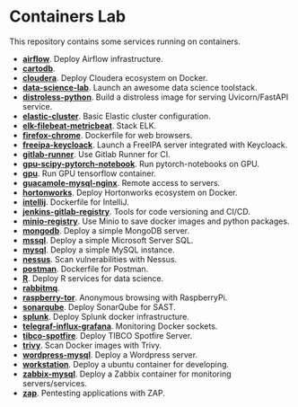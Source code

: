 # Containers Lab

This repository contains some services running on containers.

- [**airflow**](./airflow/). Deploy Airflow infrastructure.
- [**cartodb**](./cartodb/).
- [**cloudera**](./cloudera/). Deploy Cloudera ecosystem on Docker.
- [**data-science-lab**](./data-science-lab/). Launch an awesome data science toolstack.
- [**distroless-python**](./distroless-python/). Build a distroless image for serving Uvicorn/FastAPI service.
- [**elastic-cluster**](./elastic-cluster/). Basic Elastic cluster configuration.
- [**elk-filebeat-metricbeat**](./elk-filebeat-metricbeat/). Stack ELK.
- [**firefox-chrome**](./firefox-chrome/). Dockerfile for web browsers.
- [**freeipa-keycloack**](./freeipa-keycloack/). Launch a FreeIPA server integrated with Keycloack.
- [**gitlab-runner**](./gitlab-runner/). Use Gitlab Runner for CI.
- [**gpu-scipy-pytorch-notebook**](./gpu-scipy-pytorch-notebook/). Run pytorch-notebooks on GPU.
- [**gpu**](./gpu/). Run GPU tensorflow container.
- [**guacamole-mysql-nginx**](./guacamole-mysql-nginx/). Remote access to servers.
- [**hortonworks**](./hortonworks/). Deploy Hortonworks ecosystem on Docker.
- [**intellij**](./intellij/). Dockerfile for IntelliJ.
- [**jenkins-gitlab-registry**](./jenkins-gitlab-registry/). Tools for code versioning and CI/CD.
- [**minio-registry**](./minio-registry/). Use Minio to save docker images and python packages.
- [**mongodb**](./mongodb/). Deploy a simple MongoDB server.
- [**mssql**](./mssql/). Deploy a simple Microsoft Server SQL.
- [**mysql**](./mysql/). Deploy a simple MySQL instance.
- [**nessus**](./nessus/). Scan vulnerabilities with Nessus.
- [**postman**](./postman/). Dockerfile for Postman.
- [**R**](./R). Deploy R services for data science.
- [**rabbitmq**](./rabbitmq/).
- [**raspberry-tor**](./raspberry-tor/). Anonymous browsing with RaspberryPi.
- [**sonarqube**](./sonarqube/). Deploy SonarQube for SAST.
- [**splunk**](./splunk/). Deploy Splunk docker infrastructure.
- [**telegraf-influx-grafana**](./telegraf-influx-grafana/). Monitoring Docker sockets.
- [**tibco-spotfire**](./tibco-spotfire/). Deploy TIBCO Spotfire Server.
- [**trivy**](./trivy/). Scan Docker images with Trivy.
- [**wordpress-mysql**](./wordpress-mysql/). Deploy a Wordpress server.
- [**workstation**](./workstation/). Deploy a ubuntu container for developing.
- [**zabbix-mysql**](./zabbix-mysql/). Deploy a Zabbix container for monitoring servers/services.
- [**zap**](./zap/). Pentesting applications with ZAP.
